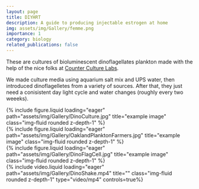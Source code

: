 ```yaml
---
layout: page
title: DIYHRT
description: A guide to producing injectable estrogen at home
img: assets/img/Gallery/femme.png
importance: 1
category: biology
related_publications: false
---
```

These are cultures of bioluminescent dinoflagellates plankton made with the help of the nice folks at <a href="https://www.counterculturelabs.org/">Counter Culture Labs</a>.

We made culture media using aquarium salt mix and UPS water, then introduced dinoflagelletes from a variety of sources. After that, they just need a conisistent day light cycle and water changes (roughly every two weeeks).

<div class="row">
    <div class="col-sm mt-3 mt-md-0">
        {% include figure.liquid loading="eager" path="assets/img/Gallery/DinoCulture.jpg" title="example image" class="img-fluid rounded z-depth-1" %}
    </div>
    <div class="col-sm mt-3 mt-md-0">
        {% include figure.liquid loading="eager" path="assets/img/Gallery/OaklandPlanktonFarmers.jpg" title="example image" class="img-fluid rounded z-depth-1" %}
    </div>
    <div class="col-sm mt-3 mt-md-0">
        {% include figure.liquid loading="eager" path="assets/img/Gallery/DinoFlagCell.jpg" title="example image" class="img-fluid rounded z-depth-1" %}
    </div>

</div>
<div>
    <div class="col-sm mt-3 mt-md-0">
        {% include video.liquid loading="eager" path="assets/img/Gallery/DinoShake.mp4" title="" class="img-fluid rounded z-depth-1" type="video/mp4" controls=true%}
    </div>
</div>
